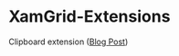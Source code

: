 XamGrid-Extensions
==================

Clipboard extension ([Blog Post](http://www.infragistics.com/community/blogs/nikolay_zhekov/archive/2010/10/19/clipboard-extensions-for-xamgrid.aspx "Blog post"))
